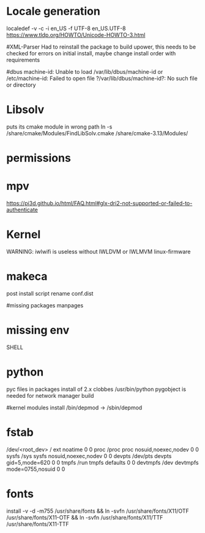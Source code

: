 # Locale generation
localedef -v -c -i en_US -f UTF-8 en_US.UTF-8
https://www.tldp.org/HOWTO/Unicode-HOWTO-3.html


#XML-Parser
Had to reinstall the package to build upower, this needs to be checked for errors on initial install, 
maybe change install order with requirements

#dbus
machine-id: Unable to load /var/lib/dbus/machine-id or /etc/machine-id: Failed to open file ?/var/lib/dbus/machine-id?: No such file or directory

# Libsolv
puts its cmake module in wrong path
ln -s /share/cmake/Modules/FindLibSolv.cmake /share/cmake-3.13/Modules/

# permissions

# mpv
https://pi3d.github.io/html/FAQ.html#glx-dri2-not-supported-or-failed-to-authenticate

# Kernel
WARNING: iwlwifi is useless without IWLDVM or IWLMVM
linux-firmware

# makeca
post install script
rename conf.dist

#missing packages
manpages

# missing env
SHELL

# python
pyc files in packages
install of 2.x clobbes /usr/bin/python
pygobject is needed for network manager build

#kernel modules install
/bin/depmod -> /sbin/depmod

# fstab
/dev/<root_dev>	/            ext      noatime             0     0
proc           	/proc        proc     nosuid,noexec,nodev 0     0
sysfs          	/sys         sysfs    nosuid,noexec,nodev 0     0
devpts         	/dev/pts     devpts   gid=5,mode=620      0     0
tmpfs          	/run         tmpfs    defaults            0     0
devtmpfs       	/dev         devtmpfs mode=0755,nosuid    0     0


# fonts
install -v -d -m755 /usr/share/fonts                               &&
ln -svfn /usr/share/fonts/X11/OTF /usr/share/fonts/X11-OTF &&
ln -svfn /usr/share/fonts/X11/TTF /usr/share/fonts/X11-TTF

